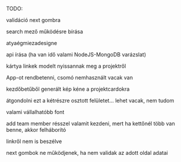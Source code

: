 TODO:

validáció next gombra

search mező működésre bírása

atyaégmiezadesigne

api írása (ha van idő valami NodeJS-MongoDB varázslat)

kártya linkek modelt nyissannak meg a projektről

App-ot rendbetenni, csomó nemhasznált vacak van

kezdőbetűből generált kép kéne a projektcardokra

átgondolni ezt a kétrészre osztott felületet... lehet vacak, nem tudom

valami vállalhatóbb font

add team member résszel valamit kezdeni, mert ha kettőnél több van benne, akkor felháborító

linkről nem is beszélve

next gombok ne működjenek, ha nem validak az adott oldal adatai

